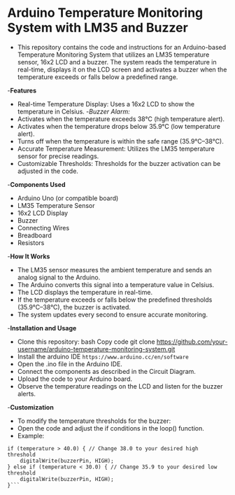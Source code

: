 # Arduino Temperature Monitoring System with LM35 and Buzzer
- This repository contains the code and instructions for an Arduino-based Temperature Monitoring System that utilizes an LM35 temperature sensor, 16x2 LCD and a buzzer. The system reads the temperature in real-time, displays it on the LCD screen and activates a buzzer when the temperature exceeds or falls below a predefined range.

-**Features**
- Real-time Temperature Display: Uses a 16x2 LCD to show the temperature in Celsius.
-*Buzzer Alarm:*
- Activates when the temperature exceeds 38°C (high temperature alert).
- Activates when the temperature drops below 35.9°C (low temperature alert).
- Turns off when the temperature is within the safe range (35.9°C–38°C).
- Accurate Temperature Measurement: Utilizes the LM35 temperature sensor for precise readings.
- Customizable Thresholds: Thresholds for the buzzer activation can be adjusted in the code.
  
-**Components Used**
- Arduino Uno (or compatible board)
- LM35 Temperature Sensor
- 16x2 LCD Display
- Buzzer
- Connecting Wires
- Breadboard
- Resistors 
  
-**How It Works**
- The LM35 sensor measures the ambient temperature and sends an analog signal to the Arduino.
- The Arduino converts this signal into a temperature value in Celsius.
- The LCD displays the temperature in real-time.
- If the temperature exceeds or falls below the predefined thresholds (35.9°C–38°C), the buzzer is activated.
- The system updates every second to ensure accurate monitoring.

-**Installation and Usage**
- Clone this repository:
bash
Copy code
git clone https://github.com/your-username/arduino-temperature-monitoring-system.git
- Install the arduino IDE ```https://www.arduino.cc/en/software```
- Open the .ino file in the Arduino IDE.
- Connect the components as described in the Circuit Diagram.
- Upload the code to your Arduino board.
- Observe the temperature readings on the LCD and listen for the buzzer alerts.

-**Customization**
- To modify the temperature thresholds for the buzzer:
- Open the code and adjust the if conditions in the loop() function.
- Example:
```Copy code
if (temperature > 40.0) { // Change 38.0 to your desired high threshold
    digitalWrite(buzzerPin, HIGH);
} else if (temperature < 30.0) { // Change 35.9 to your desired low threshold
    digitalWrite(buzzerPin, HIGH);
}```



